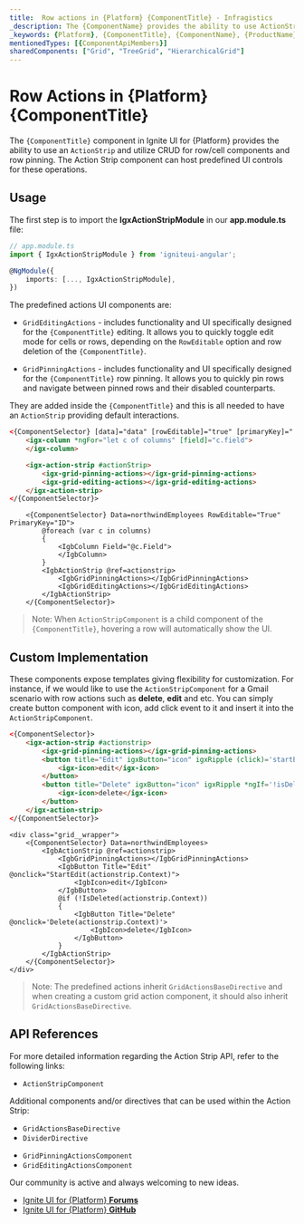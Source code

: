 ```yaml
---
title:  Row actions in {Platform} {ComponentTitle} - Infragistics
_description: The {ComponentName} provides the ability to use ActionStrip and utilize CRUD for row/cell components and row pinning.
_keywords: {Platform}, {ComponentTitle}, {ComponentName}, {ProductName}, Infragistics
mentionedTypes: [{ComponentApiMembers}]
sharedComponents: ["Grid", "TreeGrid", "HierarchicalGrid"]
---
```


# Row Actions in {Platform} {ComponentTitle}

The `{ComponentTitle}` component in Ignite UI for {Platform} provides the ability to use an `ActionStrip` and utilize CRUD for row/cell components and row pinning. The Action Strip component can host predefined UI controls for these operations.

## Usage

<!-- Angular -->
The first step is to import the **IgxActionStripModule** in our **app.module.ts** file:

```typescript
// app.module.ts
import { IgxActionStripModule } from 'igniteui-angular';

@NgModule({
    imports: [..., IgxActionStripModule],
})
```
<!-- end: Angular -->

The predefined actions UI components are:

- `GridEditingActions` - includes functionality and UI specifically designed for the `{ComponentTitle}` editing. It allows you to quickly toggle edit mode for cells or rows, depending on the `RowEditable` option and row deletion of the `{ComponentTitle}`.

- `GridPinningActions` - includes functionality and UI specifically designed for the `{ComponentTitle}` row pinning. It allows you to quickly pin rows and navigate between pinned rows and their disabled counterparts.

They are added inside the `{ComponentTitle}` and this is all needed to have an `ActionStrip` providing default interactions.

```html
<{ComponentSelector} [data]="data" [rowEditable]="true" [primaryKey]="'ID'">
    <igx-column *ngFor="let c of columns" [field]="c.field">
    </igx-column>

    <igx-action-strip #actionStrip>
        <igx-grid-pinning-actions></igx-grid-pinning-actions>
        <igx-grid-editing-actions></igx-grid-editing-actions>
    </igx-action-strip>
</{ComponentSelector}>
```

```razor
    <{ComponentSelector} Data=northwindEmployees RowEditable="True" PrimaryKey="ID">
        @foreach (var c in columns)
        {
            <IgbColumn Field="@c.Field">
            </IgbColumn>
        }
        <IgbActionStrip @ref=actionstrip>
            <IgbGridPinningActions></IgbGridPinningActions>
            <IgbGridEditingActions></IgbGridEditingActions>
        </IgbActionStrip>
    </{ComponentSelector}>
```

>Note: When `ActionStripComponent` is a child component of the `{ComponentTitle}`, hovering a row will automatically show the UI.

## Custom Implementation

These components expose templates giving flexibility for customization. For instance, if we would like to use the `ActionStripComponent` for a Gmail scenario with row actions such as **delete**, **edit** and etc. You can simply create button component with icon, add click event to it and insert it into the `ActionStripComponent`.

```html
<{ComponentSelector}>
    <igx-action-strip #actionstrip>
        <igx-grid-pinning-actions></igx-grid-pinning-actions>
        <button title="Edit" igxButton="icon" igxRipple (click)='startEdit(actionstrip.context)'>
            <igx-icon>edit</igx-icon>
        </button>
        <button title="Delete" igxButton="icon" igxRipple *ngIf='!isDeleted(actionstrip.context)' (click)='actionstrip.context.delete()'>
            <igx-icon>delete</igx-icon>
        </button>
    </igx-action-strip>
</{ComponentSelector}>
```

```razor
<div class="grid__wrapper">
    <{ComponentSelector} Data=northwindEmployees>
        <IgbActionStrip @ref=actionstrip>
            <IgbGridPinningActions></IgbGridPinningActions>
            <IgbButton Title="Edit" @onclick="StartEdit(actionstrip.Context)">
                <IgbIcon>edit</IgbIcon>
            </IgbButton>
            @if (!IsDeleted(actionstrip.Context))
            {
                <IgbButton Title="Delete" @onclick='Delete(actionstrip.Context)'>
                    <IgbIcon>delete</IgbIcon>
                </IgbButton>
            }
        </IgbActionStrip>
    </{ComponentSelector}>
</div>
```

<code-view style="height:600px"
           data-demos-base-url="{environment:dvDemosBaseUrl}"
           iframe-src="{environment:dvDemosBaseUrl}/{ComponentSample}-action-strip"
           github-src="{ComponentSample}/action-strip"
           alt="{Platform} {ComponentTitle} Action Strip Example" >
</code-view>

<!-- Angular -->

>Note: The predefined actions inherit `GridActionsBaseDirective` and when creating a custom grid action component, it should also inherit `GridActionsBaseDirective`.

<!-- end: Angular -->

## API References

For more detailed information regarding the Action Strip API, refer to the following links:

* `ActionStripComponent`

Additional components and/or directives that can be used within the Action Strip:

<!-- Angular -->

* `GridActionsBaseDirective`
* `DividerDirective`

<!-- end: Angular -->

* `GridPinningActionsComponent`
* `GridEditingActionsComponent`

Our community is active and always welcoming to new ideas.

* [Ignite UI for {Platform} **Forums**](https://www.infragistics.com/community/forums/f/ignite-ui-for-{Platform})
* [Ignite UI for {Platform} **GitHub**](https://github.com/IgniteUI/igniteui-{Platform})
